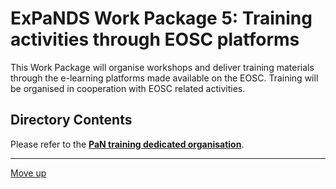 # ExPaNDS Work Package 5: Training activities through EOSC platforms

This Work Package will organise workshops and deliver training materials through the e-learning platforms made available on the EOSC. Training will be organised in cooperation with EOSC related activities. 

## Directory Contents

Please refer to the **[PaN training dedicated organisation](https://github.com/pan-training)**.

-------------------

[Move up](../README.md)

